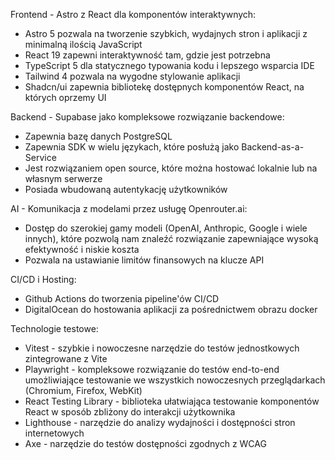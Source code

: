 Frontend - Astro z React dla komponentów interaktywnych:
- Astro 5 pozwala na tworzenie szybkich, wydajnych stron i aplikacji z minimalną ilością JavaScript
- React 19 zapewni interaktywność tam, gdzie jest potrzebna
- TypeScript 5 dla statycznego typowania kodu i lepszego wsparcia IDE
- Tailwind 4 pozwala na wygodne stylowanie aplikacji
- Shadcn/ui zapewnia bibliotekę dostępnych komponentów React, na których oprzemy UI

Backend - Supabase jako kompleksowe rozwiązanie backendowe:
- Zapewnia bazę danych PostgreSQL
- Zapewnia SDK w wielu językach, które posłużą jako Backend-as-a-Service
- Jest rozwiązaniem open source, które można hostować lokalnie lub na własnym serwerze
- Posiada wbudowaną autentykację użytkowników

AI - Komunikacja z modelami przez usługę Openrouter.ai:
- Dostęp do szerokiej gamy modeli (OpenAI, Anthropic, Google i wiele innych), które pozwolą nam znaleźć rozwiązanie zapewniające wysoką efektywność i niskie koszta
- Pozwala na ustawianie limitów finansowych na klucze API

CI/CD i Hosting:
- Github Actions do tworzenia pipeline'ów CI/CD
- DigitalOcean do hostowania aplikacji za pośrednictwem obrazu docker

Technologie testowe:
- Vitest - szybkie i nowoczesne narzędzie do testów jednostkowych zintegrowane z Vite
- Playwright - kompleksowe rozwiązanie do testów end-to-end umożliwiające testowanie we wszystkich nowoczesnych przeglądarkach (Chromium, Firefox, WebKit)
- React Testing Library - biblioteka ułatwiająca testowanie komponentów React w sposób zbliżony do interakcji użytkownika
- Lighthouse - narzędzie do analizy wydajności i dostępności stron internetowych
- Axe - narzędzie do testów dostępności zgodnych z WCAG